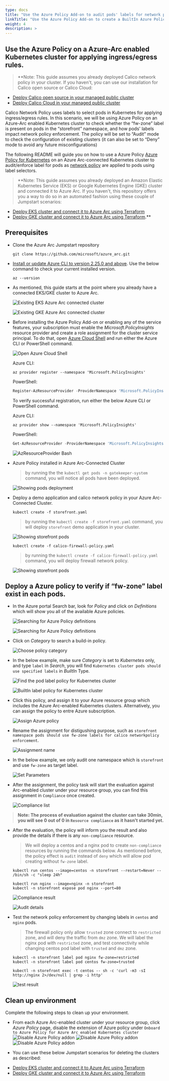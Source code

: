 ```yaml
---
type: docs
title: "Use the Azure Policy Add-on to audit pods' labels for network policy"
linkTitle: "Use the Azure Policy Add-on to create a BuiltIn Azure Policy for auditing pods' labels for network policy enforcement"
weight: 4
description: >
---
```


## Use the Azure Policy on a Azure-Arc enabled Kubernetes cluster for applying ingress/egress rules. 

> **Note: This guide assumes you already deployed Calico network policy in your cluster. If you haven't, you can use our installation for Calico open source or Calico Cloud:
- [Deploy Calico open source in your managed public cluster](https://projectcalico.docs.tigera.io/getting-started/kubernetes/managed-public-cloud/)
- [Deploy Calico Cloud in your managed public cluster](https://projectcalico.docs.tigera.io/calico-enterprise/)


Calico Network Policy uses labels to select pods in Kubernetes for applying ingress/egress rules. 
In this scenario, we will be using Azure Policy on an Azure-Arc enabled Kubernetes cluster to check whether the “fw-zone” label is present on pods in the “storefront” namespace, and how pods' labels impact network policy enforcement.
The policy will be set to “Audit” mode to check the configuration of existing clusters (it can also be set to “Deny” mode to avoid any future misconfigurations)


The following README will guide you on how to use a Azure Policy [Azure Policy for Kubernetes](https://docs.microsoft.com/en-us/azure/governance/policy/concepts/policy-for-kubernetes#:~:text=Azure%20Policy%20extends%20Gatekeeper%20v3,Kubernetes%20clusters%20from%20one%20place.) on an Azure Arc-connected Kubernetes cluster to audit/enforce label for pods as [network policy](https://projectcalico.docs.tigera.io/about/about-network-policy) are applied to pods using label selectors.

> **Note: This guide assumes you already deployed an Amazon Elastic Kubernetes Service (EKS) or Google Kubernetes Engine (GKE) cluster and connected it to Azure Arc. If you haven't, this repository offers you a way to do so in an automated fashion using these couple of Jumpstart scenarios:
- [Deploy EKS cluster and connect it to Azure Arc using Terraform](https://azurearcjumpstart.io/azure_arc_jumpstart/azure_arc_k8s/eks/eks_terraform/)
- [Deploy GKE cluster and connect it to Azure Arc using Terraform](https://azurearcjumpstart.io/azure_arc_jumpstart/azure_arc_k8s/gke/gke_terraform/).**


## Prerequisites

* Clone the Azure Arc Jumpstart repository

    ```shell
    git clone https://github.com/microsoft/azure_arc.git
    ```

* [Install or update Azure CLI to version 2.25.0 and above](https://docs.microsoft.com/en-us/cli/azure/install-azure-cli?view=azure-cli-latest). Use the below command to check your current installed version.

  ```shell
  az --version
  ```

* As mentioned, this guide starts at the point where you already have a connected EKS/GKE cluster to Azure Arc.

    ![Existing EKS Azure Arc connected cluster](./01.png)

    ![Existing GKE Azure Arc connected cluster](./02.png)

* Before installing the Azure Policy Add-on or enabling any of the service features, your subscription must enable the _Microsoft.PolicyInsights_ resource provider and create a role assignment for the cluster service principal. To do that, open [Azure Cloud Shell](https://shell.azure.com/) and run either the Azure CLI or PowerShell command.

    ![Open Azure Cloud Shell](./03.png)

    Azure CLI:

    ```shell
    az provider register --namespace 'Microsoft.PolicyInsights'
    ```

    PowerShell:

    ```powershell
    Register-AzResourceProvider -ProviderNamespace 'Microsoft.PolicyInsights'
    ```

    To verify successful registration, run either the below Azure CLI or PowerShell command.

    Azure CLI:

    ```shell
    az provider show --namespace 'Microsoft.PolicyInsights'
    ```

    PowerShell:

    ```powershell
    Get-AzResourceProvider -ProviderNamespace 'Microsoft.PolicyInsights'
    ```

    ![AzResourceProvider Bash](./04.png)


* Azure Policy installed in Azure Arc-Connected Cluster

  > by running the the ```kubectl get pods -n gatekeeper-system ``` command, you will notice all pods have been deployed.

  ![Showing pods deployment](./05.png)


* Deploy a demo application and calico network policy in your Azure Arc-Connected Cluster.
  ```shell
  kubectl create -f storefront.yaml
  ```
  > by running the  ```kubectl create -f storefront.yaml``` command, you will deploy `storefront` demo application in your cluster.

  ![Showing storefront pods](./20.png)

  ```shell
  kubectl create -f calico-firewall-policy.yaml
  ```
  > by running the  ```kubectl create -f calico-firewall-policy.yaml``` command, you will deploy firewall network policy.

  ![Showing storefront pods](./21.png)


## Deploy a Azure policy to verify if “fw-zone” label exist in each pods. 

* In the Azure portal Search bar, look for _Policy_ and click on _Definitions_ which will show you all of the available Azure policies.

    ![Searching for Azure Policy definitions](./06.png)

    ![Searching for Azure Policy definitions](./07.png)

* Click on _Category_ to search a build-in policy. 

    ![Choose policy category](./08.png)

* In the below example, make sure _Category_ is set to _Kubernetes_ only, and type `label` in _Search_, you will find `Kubernetes cluster pods should use specified labels` in _BuiltIn_ Type.

    ![Find the pod label policy for Kubernetes cluster](./09.png)

    ![BuiltIn label policy for Kubernetes cluster](./10.png)

* Click this policy, and assign it to your Azure resource group which includes the Azure Arc-enabled Kubernetes clusters. Alternatively, you can assign the policy to entre Azure subscription.
  
  ![Assign Azure policy ](./11.png) 

* Rename the assignment for distigushing purpose, such as `storefront namespace pods should use fw-zone labels for calico networkpolicy enforcement`.

  ![Assignment name](./12.png)

* In the below example, we only audit one namespace which is `storefront` and use `fw-zone` as target label.

  ![Set Parameters](./13.png)

* After the assignment, the policy task will start the evaluation against Arc-enabled cluster under your resource group, you can find this assignment in `Compliance` once created. 

  ![Compliance list](./14.png)

> **Note: The process of evaluation against the cluster can take 30min, you will see 0 out of 0 in `Resource compliance` as it hasn't started yet.**



* After the evaluation, the policy will inform you the result and also provide the details if there is any `non-compliance` resource.  

  > We will deploy a centos and a nginx pod to create `non-compliance` resources by running the commands below. As mentioned before, the policy effect is `audit` instead of `deny` which will allow pod creating without `fw-zone` label.

  ```shell
  kubectl run centos --image=centos -n storefront --restart=Never -- /bin/sh -c "sleep 24h"
  ```

  ```shell
  kubectl run nginx --image=nginx -n storefront
  kubectl -n storefront expose pod nginx --port=80
  ```
  
  ![Compliance result](./15.png)

  ![Audit details](./16.png)


* Test the network policy enforcement by changing labels in `centos` and `nginx` pods. 

  > The firewall policy only allow `trusted` zone connect to `restricted` zone, and will deny the traffic from `dmz` zone. We will label the nginx pod with `restricted` zone, and test connectivity while changing centos pod label with `trusted` and `dmz` zone. 

  ```shell
  kubectl -n storefront label pod nginx fw-zone=restricted
  kubectl -n storefront label pod centos fw-zone=trusted
  ```

  ```shell
  kubectl -n storefront exec -t centos -- sh -c 'curl -m3 -sI http://nginx 2>/dev/null | grep -i http'
  ```

  ![test result](./22.png)



## Clean up environment

Complete the following steps to clean up your environment.

* From each Azure Arc-enabled cluster under your resource group, click _Azure Policy_ page, disable the extension of Azure policy under `Onboard to Azure Policy for Azure Arc enabled Kubernetes cluster`
    ![Disable Azure Policy addon](./17.png)
    ![Disable Azure Policy addon](./18.png)
    ![Disable Azure Policy addon](./19.png)


* You can use these below Jumpstart scenarios for deleting the clusters as described:
- [Deploy EKS cluster and connect it to Azure Arc using Terraform](https://azurearcjumpstart.io/azure_arc_jumpstart/azure_arc_k8s/eks/eks_terraform/)
- [Deploy GKE cluster and connect it to Azure Arc using Terraform](https://azurearcjumpstart.io/azure_arc_jumpstart/azure_arc_k8s/gke/gke_terraform/)

